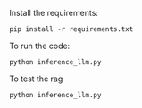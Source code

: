 Install the requirements:
```
pip install -r requirements.txt
```

To run the code:
```
python inference_llm.py
```

To test the rag
```
python inference_llm.py
```
